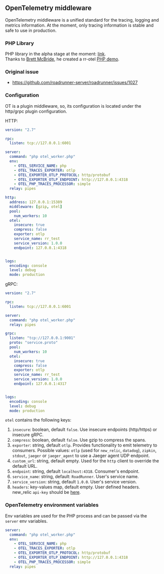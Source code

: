 ## OpenTelemetry middleware

OpenTelemetry middleware is a unified standard for the tracing, logging and metrics information. At the moment, only tracing information is stable and safe to use in production.


### PHP Library

PHP library in the alpha stage at the moment: [link](https://github.com/open-telemetry/opentelemetry-php).  
Thanks to [Brett McBride](https://github.com/brettmc), he created a rr-otel [PHP demo](https://github.com/brettmc/rr-otel-demo).

### Original issue

- https://github.com/roadrunner-server/roadrunner/issues/1027

### Configuration

OT is a plugin middleware, so, its configuration is located under the http/grpc plugin configuration.

HTTP:
```yaml
version: "2.7"

rpc:
  listen: tcp://127.0.0.1:6001

server:
  command: "php otel_worker.php"
  env:
    - OTEL_SERVICE_NAME: php
    - OTEL_TRACES_EXPORTER: otlp
    - OTEL_EXPORTER_OTLP_PROTOCOL: http/protobuf
    - OTEL_EXPORTER_OTLP_ENDPOINT: http://127.0.0.1:4318
    - OTEL_PHP_TRACES_PROCESSOR: simple
  relay: pipes

http:
  address: 127.0.0.1:15389
  middleware: [gzip, otel]
  pool:
    num_workers: 10
  otel:
    insecure: true
    compress: false
    exporter: otlp
    service_name: rr_test
    service_version: 1.0.0
    endpoint: 127.0.0.1:4318


logs:
  encoding: console
  level: debug
  mode: production
```

gRPC:
```yaml
version: "2.7"

rpc:
  listen: tcp://127.0.0.1:6001

server:
  command: "php otel_worker.php"
  relay: pipes

grpc:
  listen: "tcp://127.0.0.1:9001"
  proto: "service.proto"
  pool:
    num_workers: 10
  otel:
    insecure: true
    compress: false
    exporter: otlp
    service_name: rr_test
    service_version: 1.0.0
    endpoint: 127.0.0.1:4317


logs:
  encoding: console
  level: debug
  mode: production
```

`otel` contains the following keys:
1. `insecure`: boolean, default `false`. Use insecure endpoints (http/https) or insecure gRPC.
2. `compress`: boolean, default `false`. Use gzip to compress the spans.
3. `exporter`: string, default `otlp`. Provides functionality to emit telemetry to consumers. Possible values: `otlp` (used for `new_relic`, `datadog`), `zipkin`, `stdout`, `jaeger` or `jaeger_agent` to use a Jaeger agent UDP endpoint.
4. `custom_url`: string, default empty. Used for the `http` client to override the default URL.
5. `endpoint`: string, default `localhost:4318`. Consumer's endpoint.
6. `service_name`: string, default: `RoadRunner`. User's service name.
7. `service_version`: string, default `1.0.0`. User's service version.
8. `headers`: key-values map, default empty. User defined headers. new_relic `api-key` should be [here](https://docs.newrelic.com/docs/more-integrations/open-source-telemetry-integrations/opentelemetry/opentelemetry-setup/#review-settings). 

### OpenTelemetry environment variables

Env variables are used for the PHP process and can be passed via the `server` env variables.

```yaml
server:
  command: "php otel_worker.php"
  env:
    - OTEL_SERVICE_NAME: php
    - OTEL_TRACES_EXPORTER: otlp
    - OTEL_EXPORTER_OTLP_PROTOCOL: http/protobuf
    - OTEL_EXPORTER_OTLP_ENDPOINT: http://127.0.0.1:4318
    - OTEL_PHP_TRACES_PROCESSOR: simple
  relay: pipes
```

